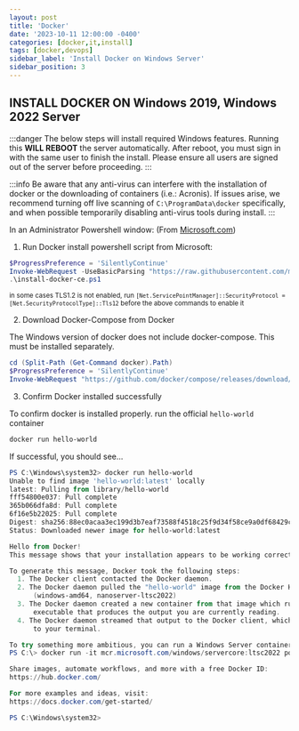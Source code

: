 ```yaml
---
layout: post
title: 'Docker'
date: '2023-10-11 12:00:00 -0400'
categories: [docker,it,install]
tags: [docker,devops]
sidebar_label: 'Install Docker on Windows Server'
sidebar_position: 3
---
```


## INSTALL DOCKER ON Windows 2019, Windows 2022 Server
:::danger 
The below steps will install required Windows features. Running this **WILL REBOOT** the server automatically. After reboot, you must sign in with the same user to finish the install.  Please ensure all users are signed out of the server before proceeding.
:::

:::info
Be aware that any anti-virus can interfere with the installation of docker or the downloading of containers (i.e.: Acronis). If issues arise, we recommend turning off live scanning of `C:\ProgramData\docker` specifically, and when possible temporarily disabling anti-virus tools during install.
:::

In an Administrator Powershell window: 
(From [Microsoft.com](https://learn.microsoft.com/en-us/virtualization/windowscontainers/quick-start/set-up-environment?tabs=dockerce#windows-server-1))
1. Run Docker install powershell script from Microsoft:
  ```powershell
  $ProgressPreference = 'SilentlyContinue'
  Invoke-WebRequest -UseBasicParsing "https://raw.githubusercontent.com/microsoft/Windows-Containers/Main/helpful_tools/Install-DockerCE/install-docker-ce.ps1" -o install-docker-ce.ps1
  .\install-docker-ce.ps1
  ```

  <small>in some cases TLS1.2 is not enabled,  run `[Net.ServicePointManager]::SecurityProtocol =[Net.SecurityProtocolType]::Tls12` before the above commands to enable it</small>

2. Download Docker-Compose from Docker

  The Windows version of docker does not include docker-compose. This must be installed separately. 
  ```powershell
  cd (Split-Path (Get-Command docker).Path)
  $ProgressPreference = 'SilentlyContinue'
  Invoke-WebRequest "https://github.com/docker/compose/releases/download/v2.24.6/docker-compose-windows-x86_64.exe" -UseBasicParsing -OutFile docker-compose.exe
  ```
3. Confirm Docker installed successfully

  To confirm docker is installed properly. run the official `hello-world` container

  ```powershell
  docker run hello-world
  ```

  If successful, you should see...

  ```powershell
  PS C:\Windows\system32> docker run hello-world
  Unable to find image 'hello-world:latest' locally
  latest: Pulling from library/hello-world
  fff54800e037: Pull complete
  365b066dfa8d: Pull complete
  6f16e5b22025: Pull complete
  Digest: sha256:88ec0acaa3ec199d3b7eaf73588f4518c25f9d34f58ce9a0df68429c5af48e8d
  Status: Downloaded newer image for hello-world:latest

  Hello from Docker!
  This message shows that your installation appears to be working correctly.

  To generate this message, Docker took the following steps:
    1. The Docker client contacted the Docker daemon.
    2. The Docker daemon pulled the "hello-world" image from the Docker Hub.
        (windows-amd64, nanoserver-ltsc2022)
    3. The Docker daemon created a new container from that image which runs the
        executable that produces the output you are currently reading.
    4. The Docker daemon streamed that output to the Docker client, which sent it
        to your terminal.

  To try something more ambitious, you can run a Windows Server container with:
  PS C:\> docker run -it mcr.microsoft.com/windows/servercore:ltsc2022 powershell

  Share images, automate workflows, and more with a free Docker ID:
  https://hub.docker.com/

  For more examples and ideas, visit:
  https://docs.docker.com/get-started/

  PS C:\Windows\system32>
  ```